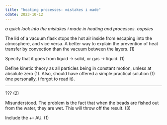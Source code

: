 ```yaml
---
title: "heating processes: mistakes i made"
cdate: 2023-10-12
---
```


*a quick look into the mistakes i made in heating and processes. oopsies*

The lid of a vacuum flask stops the hot air inside from escaping into the atmosphere, and vice versa. A better way to explain the prevention of heat transfer by convection than the vacuum between the layers. (1)

Specify that it goes from liquid → solid, or gas → liquid. (1)

Define kinetic theory as all particles being in constant motion, unless at absolute zero (1). Also, should have offered a simple practical solution (1) (me personally, i forgot to read it).

---

??? (2)

Misunderstood. The problem is the fact that when the beads are fished out from the water, they are wet. This will throw off the result. (3)

Include the +- AU. (1)
